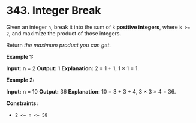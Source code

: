 # 343. Integer Break

Given an integer `n`, break it into the sum of `k` **positive integers**, where `k >= 2`, and maximize the product of those integers.

Return _the maximum product you can get_.

**Example 1:**

**Input:** n = 2
**Output:** 1
**Explanation:** 2 = 1 + 1, 1 × 1 = 1.

**Example 2:**

**Input:** n = 10
**Output:** 36
**Explanation:** 10 = 3 + 3 + 4, 3 × 3 × 4 = 36.

**Constraints:**

- `2 <= n <= 58`